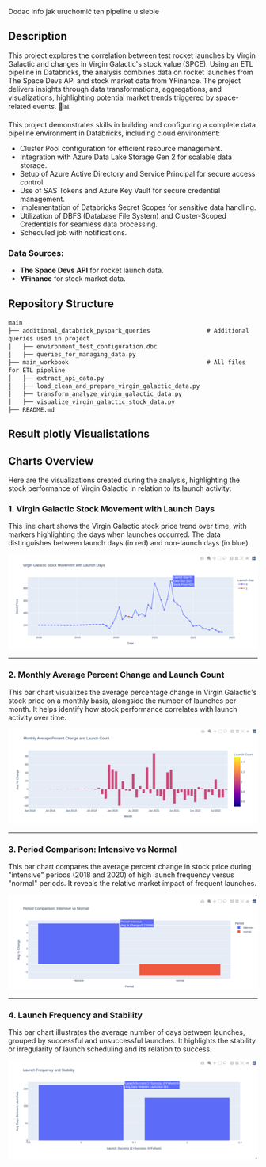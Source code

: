 Dodac info jak uruchomić ten pipeline u siebie

## Description
This project explores the correlation between test rocket launches by Virgin Galactic and changes in Virgin Galactic's stock value (SPCE). Using an ETL pipeline in Databricks, the analysis combines data on rocket launches from The Space Devs API and stock market data from YFinance. The project delivers insights through data transformations, aggregations, and visualizations, highlighting potential market trends triggered by space-related events. 🚀📊

This project demonstrates skills in building and configuring a complete data pipeline environment in Databricks, including cloud environment:

- Cluster Pool configuration for efficient resource management.
- Integration with Azure Data Lake Storage Gen 2 for scalable data storage.
- Setup of Azure Active Directory and Service Principal for secure access control.
- Use of SAS Tokens and Azure Key Vault for secure credential management.
- Implementation of Databricks Secret Scopes for sensitive data handling.
- Utilization of DBFS (Database File System) and Cluster-Scoped Credentials for seamless data processing.
- Scheduled job with notifications.

### Data Sources:
- **The Space Devs API** for rocket launch data.
- **YFinance** for stock market data.

## Repository Structure

```
main
├── additional_databrick_pyspark_queries                # Additional queries used in project
│   ├── environment_test_configuration.dbc
│   ├── queries_for_managing_data.py
├── main_workbook                                       # All files for ETL pipeline
│   ├── extract_api_data.py
│   ├── load_clean_and_prepare_virgin_galactic_data.py
│   ├── transform_analyze_virgin_galactic_data.py
│   ├── visualize_virgin_galactic_stock_data.py
├── README.md
```

## Result plotly Visualistations

## Charts Overview

Here are the visualizations created during the analysis, highlighting the stock performance of Virgin Galactic in relation to its launch activity:

### 1. Virgin Galactic Stock Movement with Launch Days
This line chart shows the Virgin Galactic stock price trend over time, with markers highlighting the days when launches occurred. The data distinguishes between launch days (in red) and non-launch days (in blue).

![Virgin Galactic Stock Movement with Launch Days](https://github.com/ur64n/Databricks_ETL/blob/main/charts/chart.png)

---

### 2. Monthly Average Percent Change and Launch Count
This bar chart visualizes the average percentage change in Virgin Galactic's stock price on a monthly basis, alongside the number of launches per month. It helps identify how stock performance correlates with launch activity over time.

![Monthly Average Percent Change and Launch Count](https://github.com/ur64n/Databricks_ETL/blob/main/charts/chart2.png)

---

### 3. Period Comparison: Intensive vs Normal
This bar chart compares the average percent change in stock price during "intensive" periods (2018 and 2020) of high launch frequency versus "normal" periods. It reveals the relative market impact of frequent launches.

![Period Comparison: Intensive vs Normal](https://github.com/ur64n/Databricks_ETL/blob/main/charts/chart3.png)

---

### 4. Launch Frequency and Stability
This bar chart illustrates the average number of days between launches, grouped by successful and unsuccessful launches. It highlights the stability or irregularity of launch scheduling and its relation to success.

![Launch Frequency and Stability](https://github.com/ur64n/Databricks_ETL/blob/main/charts/chart4.png)
